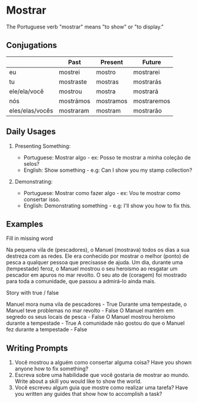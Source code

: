 # Mostrar

The Portuguese verb "mostrar" means "to show" or "to display."

## Conjugations

|                 | Past      | Present   | Future      |
| --------------- | --------- | --------- | ----------- |
| eu              | mostrei   | mostro    | mostrarei   |
| tu              | mostraste | mostras   | mostrarás   |
| ele/ela/você    | mostrou   | mostra    | mostrará    |
| nós             | mostrámos | mostramos | mostraremos |
| eles/elas/vocês | mostraram | mostram   | mostrarão   |

## Daily Usages

1. Presenting Something:

   - Portuguese: Mostrar algo - ex: Posso te mostrar a minha coleção de selos?
   - English: Show something - e.g: Can I show you my stamp collection?

2. Demonstrating:

   - Portuguese: Mostrar como fazer algo - ex: Vou te mostrar como consertar isso.
   - English: Demonstrating something - e.g: I'll show you how to fix this.

## Examples

Fill in missing word

Na pequena vila de (pescadores), o Manuel (mostrava) todos os dias a sua destreza com as redes. Ele era conhecido por mostrar o melhor (ponto) de pesca a qualquer pessoa que precisasse de ajuda. Um dia, durante uma (tempestade) feroz, o Manuel mostrou o seu heroísmo ao resgatar um pescador em apuros no mar revolto. O seu ato de (coragem) foi mostrado para toda a comunidade, que passou a admirá-lo ainda mais.

Story with true / false

Manuel mora numa vila de pescadores - True
Durante uma tempestade, o Manuel teve problemas no mar revolto - False
O Manuel mantém em segredo os seus locais de pesca - False
O Manuel mostrou heroísmo durante a tempestade - True
A comunidade não gostou do que o Manuel fez durante a tempestade - False

## Writing Prompts

1. Você mostrou a alguém como consertar alguma coisa? Have you shown anyone how to fix something?
2. Escreva sobre uma habilidade que você gostaria de mostrar ao mundo. Write about a skill you would like to show the world.
3. Você escreveu algum guia que mostre como realizar uma tarefa? Have you written any guides that show how to accomplish a task?
